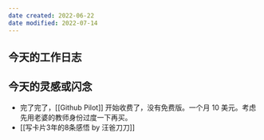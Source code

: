 ```yaml
---
date created: 2022-06-22
date modified: 2022-07-14
---
```


## 今天的工作日志

## 今天的灵感或闪念

- 完了完了，[[Github Pilot]] 开始收费了，没有免费版。一个月 10 美元。考虑先用老婆的教师身份过度一下再买。
- [[写卡片3年的8条感悟 by 汪爸刀刀]]
